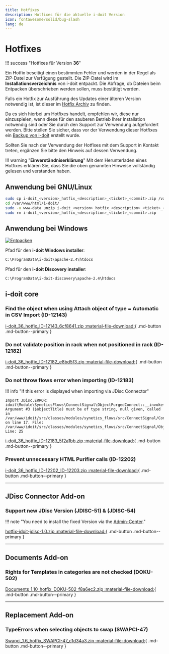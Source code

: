 ```yaml
---
title: Hotfixes
description: Hotfixes für die aktuelle i-doit Version
icon: fontawesome/solid/bug-slash
lang: de
---
```


# Hotfixes

!!! success "Hotfixes für Version **36**"

Ein Hotfix beseitigt einen bestimmten Fehler und werden in der Regel als ZIP-Datei zur Verfügung gestellt. Die ZIP-Datei wird im **Installationsverzeichnis** von i-doit entpackt. Die Abfrage, ob Dateien beim Entpacken überschrieben werden sollen, muss bestätigt werden.

Falls ein Hotfix zur Ausführung des Updates einer älteren Version notwendig ist, ist dieser im [Hotfix Archiv](hotfix-archiv/index.md) zu finden.

Da es sich hierbei um Hotfixes handelt, empfehlen wir, diese nur einzuspielen, wenn diese für den sauberen Betrieb Ihrer Installation notwendig sind oder Sie durch den Support zur Verwendung aufgefordert werden. Bitte stellen Sie sicher, dass vor der Verwendung dieser Hotfixes ein [Backup von i-doit](../../wartung-und-betrieb/daten-sichern-und-wiederherstellen/index.md) erstellt wurde.

Sollten Sie nach der Verwendung der Hotfixes mit dem Support in Kontakt treten, ergänzen Sie bitte den Hinweis auf dessen Verwendung.

!!! warning "**Einverständniserklärung**"
    Mit dem Herunterladen eines Hotfixes erklären Sie, dass Sie die oben genannten Hinweise vollständig gelesen und verstanden haben.

## Anwendung bei GNU/Linux

```sh
sudo cp i-doit_<version>_hotfix_<description>_<ticket>_<commit>.zip /var/www/html/i-doit/
cd /var/www/html/i-doit/
sudo -u www-data unzip i-doit_<version>_hotfix_<description>_<ticket>_<commit>.zip
sudo rm i-doit_<version>_hotfix_<description>_<ticket>_<commit>.zip
```

## Anwendung bei Windows

[![Entpacken](../../assets/images/de/administration/hotfixes/example-windows-zip.png)](../../assets/images/de/administration/hotfixes/example-windows-zip.png)

Pfad für den **i-doit Windows installer**:

```txt
C:\ProgramData\i-doit\apache-2.4\htdocs
```

Pfad für den **i-doit Discovery installer**:

```txt
C:\ProgramData\i-doit-discovery\apache-2.4\htdocs
```

## i-doit core

### Find the object when using Attach object of type = Automatic in CSV Import (ID-12143)

[i-doit_36_hotfix_ID-12143_6cf8641.zip :material-file-download:](../../assets/downloads/hotfixes/36/i-doit_36_hotfix_ID-12143_6cf8641.zip){ .md-button .md-button--primary }

### Do not validate position in rack when not positioned in rack (ID-12182)

[i-doit_36_hotfix_ID-12182_e8bd5f3.zip :material-file-download:](../../assets/downloads/hotfixes/36/i-doit_36_hotfix_ID-12182_e8bd5f3.zip){ .md-button .md-button--primary }

### Do not throw flows error when importing (ID-12183)

!!! info "If this error is displayed when importing via JDisc Connector"

    Import JDisc.ERROR: idoit\Module\SyneticsFlows\ConnectSignal\ObjectPurgedConnect::__invoke(): Argument #3 ($objectTitle) must be of type string, null given, called in /var/www/idoit/src/classes/modules/synetics_flows/src/ConnectSignal/Connect.php on line 17. File: /var/www/idoit/src/classes/modules/synetics_flows/src/ConnectSignal/ObjectPurgedConnect.php Line: 25

[i-doit_36_hotfix_ID-12183_5f2a1bb.zip :material-file-download:](../../assets/downloads/hotfixes/36/i-doit_36_hotfix_ID-12183_5f2a1bb.zip){ .md-button .md-button--primary }

### Prevent unnecessary HTML Purifier calls (ID-12202)

[i-doit_36_hotfix_ID-12202_ID-12203.zip :material-file-download:](../../assets/downloads/hotfixes/36/i-doit_36_hotfix_ID-12202_ID-12203.zip){ .md-button .md-button--primary }

* * *

## JDisc Connector Add-on

### Support new JDisc Version (JDISC-51) & (JDISC-54)

!!! note "You need to install the fixed Version via the [Admin-Center](../admin-center.md)."

[hotfix-idoit-jdisc-1.0.zip :material-file-download:](../../assets/downloads/hotfixes/jdisc/hotfix-idoit-jdisc-1.0.zip){ .md-button .md-button--primary }

* * *

## Documents Add-on

### Rights for Templates in categories are not checked (DOKU-502)

[Documents_1.10_hotfix_DOKU-502_f8a6ec2.zip :material-file-download:](../../assets/downloads/hotfixes/documents/Documents_1.10_hotfix_DOKU-502_f8a6ec2.zip){ .md-button .md-button--primary }

* * *

## Replacement Add-on

### TypeErrors when selecting objects to swap (SWAPCI-47)

[Swapci_1.6_hotfix_SWAPCI-47_c1d34a3.zip :material-file-download:](../../assets/downloads/hotfixes/swap-ci/Swapci_1.6_hotfix_SWAPCI-47_c1d34a3.zip){ .md-button .md-button--primary }
